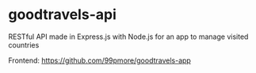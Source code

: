 # goodtravels-api
RESTful API made in Express.js with Node.js for an app to manage visited countries

Frontend: https://github.com/99pmore/goodtravels-app
